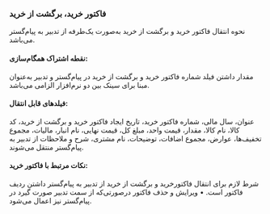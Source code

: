 ### فاکتور خرید، برگشت از خرید

نحوه انتقال فاکتور خرید و برگشت از خرید به‌صورت یک‌طرفه از تدبیر به پیام‌گستر می‌باشد.

#### نقطه اشتراک همگام‌سازی:

مقدار داشتن فیلد شماره فاکتور خرید و برگشت از خرید در پیام‌گستر و تدبیر به‌عنوان مبنا برای سینک بین دو نرم‌افزار الزامی می‌باشد. 

#### فیلدهای قابل انتقال: 

عنوان، سال مالی، شماره فاکتور خرید، تاریخ ایجاد فاکتور خرید و برگشت از خرید، کد کالا، نام کالا، مقدار، قیمت واحد، مبلغ کل، قیمت نهایی، نام انبار، مالیات، مجموع تخفیف‌ها، عوارض، مجموع اضافات، توضیحات، نام مشتری، شرح و ملاحظات از تدبیر به پیام‌گستر منتقل می‌شوند.

#### نکات مرتبط با فاکتور خرید:

شرط لازم برای انتقال فاکتور‌خرید و برگشت از خرید از تدبیر به پیام‌گستر داشتن ردیف فاکتور است. 
•    ویرایش و حذف فاکتور درصورتی‌که از سمت تدبیر صورت گیرد در پیام‌گستر نیز اعمال می‌شود.
